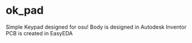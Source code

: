 # ok_pad
Simple Keypad designed for osu!
Body is designed in Autodesk Inventor
PCB is created in EasyEDA
